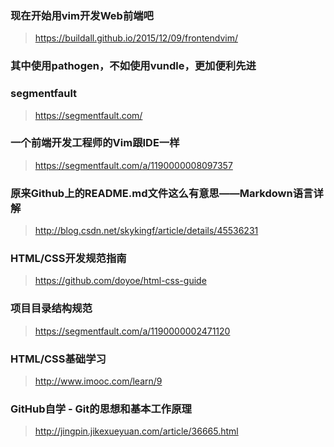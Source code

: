 ### 现在开始用vim开发Web前端吧
>https://buildall.github.io/2015/12/09/frontendvim/
### 其中使用pathogen，不如使用vundle，更加便利先进


### segmentfault
>https://segmentfault.com/


### 一个前端开发工程师的Vim跟IDE一样
>https://segmentfault.com/a/1190000008097357


### 原来Github上的README.md文件这么有意思——Markdown语言详解
>http://blog.csdn.net/skykingf/article/details/45536231


### HTML/CSS开发规范指南
>https://github.com/doyoe/html-css-guide


### 项目目录结构规范
>https://segmentfault.com/a/1190000002471120


### HTML/CSS基础学习
>http://www.imooc.com/learn/9


### GitHub自学 - Git的思想和基本工作原理
>http://jingpin.jikexueyuan.com/article/36665.html


